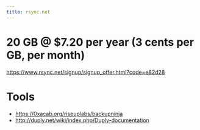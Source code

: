 ```yaml
---
title: rsync.net
---
```


# 20 GB @ $7.20 per year (3 cents per GB, per month)
https://www.rsync.net/signup/signup_offer.html?code=e82d28


# Tools
* https://0xacab.org/riseuplabs/backupninja
* http://duply.net/wiki/index.php/Duply-documentation
